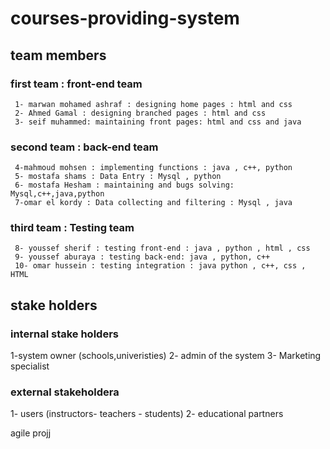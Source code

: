 # courses-providing-system
## team members
### first team : front-end team
     1- marwan mohamed ashraf : designing home pages : html and css
     2- Ahmed Gamal : designing branched pages : html and css 
     3- seif muhammed: maintaining front pages: html and css and java
### second team : back-end team
     4-mahmoud mohsen : implementing functions : java , c++, python
     5- mostafa shams : Data Entry : Mysql , python
     6- mostafa Hesham : maintaining and bugs solving: Mysql,c++,java,python
     7-omar el kordy : Data collecting and filtering : Mysql , java
### third team : Testing team
     8- youssef sherif : testing front-end : java , python , html , css
     9- youssef aburaya : testing back-end: java , python, c++
     10- omar hussein : testing integration : java python , c++, css , HTML
## stake holders
### internal stake holders
 1-system owner (schools,univeristies)
 2- admin of the system
 3- Marketing specialist
### external stakeholdera
 1- users (instructors- teachers - students)
 2- educational partners
 
agile projj

